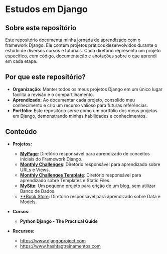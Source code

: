 # Estudos em Django

## Sobre este repositório
Este repositório documenta minha jornada de aprendizado com o framework Django. Ele contém projetos práticos desenvolvidos durante o estudo de diversos cursos e tutoriais. Cada diretório representa um projeto específico, com código, documentação e anotações sobre o que aprendi em cada etapa.

## Por que este repositório?
* **Organização:** Manter todos os meus projetos Django em um único lugar facilita a revisão e o compartilhamento.
* **Aprendizado:** Ao documentar cada projeto, consolido meu conhecimento e crio um recurso valioso para futuras referências.
* **Portfólio:** Este repositório serve como um portfólio dos meus projetos em Django, demonstrando minhas habilidades e conhecimentos.

## Conteúdo
* **Projetos:**
    * [**MyPage**](https://github.com/MatheEduar/Django/tree/main/mypage): Diretório responsável para aprendizado de conceitos iniciais do Framework Django.
    * [**Monthly Challenges**](https://github.com/MatheEduar/Django/tree/main/monthly_challenges): Diretório responsável para aprendizado sobre URLs e Views.
    * [**Monthly Challenges Template**](https://github.com/MatheEduar/Django/tree/main/monthly_challenges_template): Diretório responsável para aprendizado sobre Templates e
    Static Files.
    * [**MySite**](https://github.com/MatheEduar/Django/tree/main/mysite): Um pequeno projeto para crição de um blog, sem utilizar Banco de Dados.
    * [**Book Store](https://github.com/MatheEduar/Django/tree/main/book_store): Diretório responsável para aprendizado sobre Data e Models.

* **Cursos:**
    * **Python Django - The Practical Guide** 
* **Recursos:**
    * https://www.djangoproject.com
    * https://www.hashtagtreinamentos.com
    
